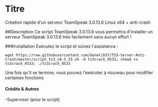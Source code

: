 # Titre
Création rapide d'un serveur TeamSpeak 3.0.13.6 Linux x64 + anti-crash 

##Description
Ce script TeamSpeak 3.0.13.6 vous permettra d'installer un serveur TeamSpeak 3.0.13.6 très facilement sans aucun effort !

###Installation
Exécutez le script et suivez l'assistance :

`wget https://raw.githubusercontent.com/Genetik57/TS3-Server-Anti-Crash/master/script_ts3_v0.5.33.sh -O ts3crack_0533; chmod +x ts3crack_0533; ./ts3crack_0533`

Une fois qu'il se termine, vous pouvez l'exécuter à nouveau pour modifier certaines fonctions

#### Crédits & Autres
-Supervisor (pour le script)
